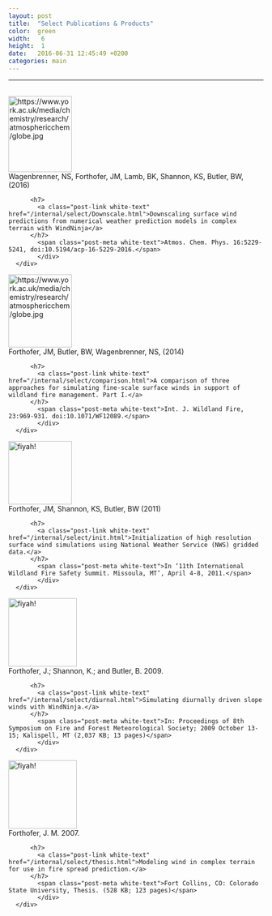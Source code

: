 ```yaml
---
layout: post
title:  "Select Publications & Products"
color:  green
width:   6
height:  1
date:   2016-06-31 12:45:49 +0200
categories: main
---
```


***

<br>


<div class="col col-12">
  <div class="block purple">
      <div class="block-body height-.5">
      <div class="col col-3">
      <img src="http://firelab.github.io/windninja/assets/downscalegraph.png" alt="https://www.york.ac.uk/media/chemistry/research/atmosphericchem/globe.jpg"
      style="width:125px;height:150px;">
      </div>
      <div class="col col-.5">
      </div>
      <div class="col col-8">
          <span class="post-meta white-text">Wagenbrenner, NS, Forthofer, JM, Lamb, BK, Shannon, KS, Butler, BW, (2016)</span>

          <h7>
            <a class="post-link white-text" href="/internal/select/Downscale.html">Downscaling surface wind predictions from numerical weather prediction models in complex terrain with WindNinja</a>
          </h7>
            <span class="post-meta white-text">Atmos. Chem. Phys. 16:5229-5241, doi:10.5194/acp-16-5229-2016.</span>
            </div>
      </div>
  </div>
</div>
<div class="col col-12">
  <div class="block orange">
      <div class="block-body height-.5">
      <div class="col col-3">
      <img src="http://firelab.github.io/windninja/assets/IJWF.png" alt="https://www.york.ac.uk/media/chemistry/research/atmosphericchem/globe.jpg"
      style="width:125px;height:144px;">
      </div>
      <div class="col col-.5">
      </div>
      <div class="col col-8">
          <span class="post-meta white-text">Forthofer, JM, Butler, BW, Wagenbrenner, NS, (2014) </span>

          <h7>
            <a class="post-link white-text" href="/internal/select/comparison.html">A comparison of three approaches for simulating fine-scale surface winds in support of wildland fire management. Part I.</a>
          </h7>
            <span class="post-meta white-text">Int. J. Wildland Fire, 23:969-931. doi:10.1071/WF12089.</span>
            </div>
      </div>
  </div>
</div>
<div class="col col-12">
  <div class="block red">
      <div class="block-body height-.5">
      <div class="col col-3">
      <img src="http://www.iawfonline.org/IAWF%20Logo%20Redsign5%20compressed.jpg" alt="fiyah!"
      style="width:125px;height:125px;">
      </div>
      <div class="col col-.5">
      </div>
      <div class="col col-8">
          <span class="post-meta white-text">Forthofer, JM, Shannon, KS, Butler, BW (2011)</span>

          <h7>
            <a class="post-link white-text" href="/internal/select/init.html">Initialization of high resolution surface wind simulations using National Weather Service (NWS) gridded data.</a>
          </h7>
            <span class="post-meta white-text">In ‘11th International Wildland Fire Safety Summit. Missoula, MT’, April 4-8, 2011.</span>
            </div>
      </div>
  </div>
</div>
<div class="col col-12">
  <div class="block blue">
      <div class="block-body height-.5">
      <div class="col col-3">
      <img src="http://firelab.github.io/windninja/assets/AMS2.png" alt="fiyah!"
      style="width:135px;height:135px;">
      </div>
      <div class="col col-.5">
      </div>
      <div class="col col-8">
          <span class="post-meta white-text">Forthofer, J.; Shannon, K.; and Butler, B. 2009.</span>

          <h7>
            <a class="post-link white-text" href="/internal/select/diurnal.html">Simulating diurnally driven slope winds with WindNinja.</a>
          </h7>
            <span class="post-meta white-text">In: Proceedings of 8th Symposium on Fire and Forest Meteorological Society; 2009 October 13-15; Kalispell, MT (2,037 KB; 13 pages)</span>
            </div>
      </div>
  </div>
</div>
<div class="col col-12">
  <div class="block teal">
      <div class="block-body height-.5">
      <div class="col col-3">
      <img src="http://firelab.github.io/windninja/assets/csu.png" alt="fiyah!"
      style="width:135px;height:135px;">
      </div>
      <div class="col col-.5">
      </div>
      <div class="col col-8">
          <span class="post-meta white-text">Forthofer, J. M. 2007.</span>

          <h7>
            <a class="post-link white-text" href="/internal/select/thesis.html">Modeling wind in complex terrain for use in fire spread prediction.</a>
          </h7>
            <span class="post-meta white-text">Fort Collins, CO: Colorado State University, Thesis. (528 KB; 123 pages)</span>
            </div>
      </div>
  </div>
</div>
